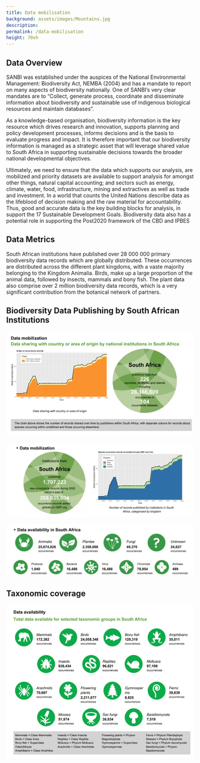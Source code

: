 ```yaml
---
title: Data mobilisation
background: assets/images/Mountains.jpg
description: 
permalink: /data-mobilisation
height: 70vh
---
```


## Data Overview
SANBI was established under the auspices of the National Environmental Management: Biodiversity Act, NEMBA (2004) and has a mandate to report on many aspects of biodiversity nationally.  One of SANBI’s very clear mandates are to “Collect, generate process, coordinate and disseminate information about biodiversity and sustainable use of indigenous biological resources and maintain databases”.  

As a knowledge-based organisation, biodiversity information is the key resource which drives research and innovation, supports planning and policy development processes, informs decisions and is the basis to evaluate progress and impact. It is therefore important that our biodiversity information is managed as a strategic asset that will leverage shared value to South Africa in supporting sustainable decisions towards the broader national developmental objectives.

Ultimately, we need to ensure that the data which supports our analysis, are mobilized and priority datasets are available to support analysis for amongst other things, natural capital accounting; and sectors such as energy, climate, water, food, infrastructure, mining and extractives as well as trade and investment.   In a world that counts the United Nations describe data as the lifeblood of decision making and the raw material for accountability.  Thus, good and accurate data is the key building blocks for analysis, in support the 17 Sustainable Development Goals. Biodiversity data also has a potential role in supporting the Post2020 framework of the CBD and IPBES

## Data Metrics 
South African institutions have published over 28 000 000 primary biodiversity data records which are globally distributed.  These occurrences are distributed across the different plant kingdoms, with a vaste majority belonging to the Kingdom Animalia.  Birds, make up a large proportion of the animal data, followed by insects, mammals and bony fish. The plant data also comprise over 2 million biodiversity data records, which is a very significant contribution from the botanical network of partners.

## Biodiversity Data Publishing by South African Institutions


![Data mobilization](/assets/images/Datamobilization.jpg)

![Data mobilization](/assets/images/Datamobilization1.jpg)

![Data Avalialbility](/assets/images/Taxonomiccoverage1.jpg)

## Taxonomic coverage

![Data Avalialbility](/assets/images/DataAvailability.jpg)

